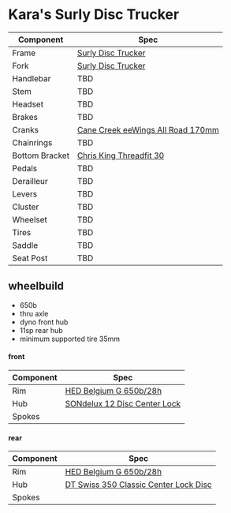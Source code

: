 # Kara's Surly Disc Trucker

| Component | Spec |
| --------- | ---- |
| Frame | [Surly Disc Trucker](https://surlybikes.com/bikes/disc_trucker) |
| Fork | [Surly Disc Trucker](https://surlybikes.com/bikes/disc_trucker) |
| Handlebar | TBD |
| Stem | TBD |
| Headset | TBD |
| Brakes | TBD |
| Cranks | [Cane Creek eeWings All Road 170mm](https://canecreek.com/product/eewings-all-road/) |
| Chainrings | TBD |
| Bottom Bracket | [Chris King Threadfit 30](https://chrisking.com/collections/threadfit-30) |
| Pedals | TBD |
| Derailleur | TBD |
| Levers | TBD |
| Cluster | TBD |
| Wheelset | TBD |
| Tires | TBD |
| Saddle | TBD |
| Seat Post | TBD |

## wheelbuild

* 650b
* thru axle
* dyno front hub
* 11sp rear hub
* minimum supported tire 35mm

#### front

| Component | Spec |
| --------- | ---- |
| Rim | [HED Belgium G 650b/28h](https://store.hedcycling.com/belgium-g/) |
| Hub | [SONdelux 12 Disc Center Lock](https://nabendynamo.de/en/products/hub-dynamos/for-thru-axles/ )|
| Spokes | |

#### rear

| Component | Spec |
| --------- | ---- |
| Rim | [HED Belgium G 650b/28h](https://store.hedcycling.com/belgium-g/) |
| Hub | [DT Swiss 350 Classic Center Lock Disc](https://www.dtswiss.com/en/components/hubs-and-rws/hubs-road/350) |
| Spokes | |
